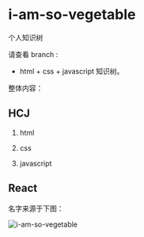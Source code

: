 # i-am-so-vegetable
个人知识树 

请查看 branch :

+ html + css + javascript 知识树。

整体内容：

## HCJ

1. html

2. css

3. javascript

## React

名字来源于下图：

![i-am-so-vegetable](http://image.zhuyuntao.cn/image/2019/09/vegetable.jpg)